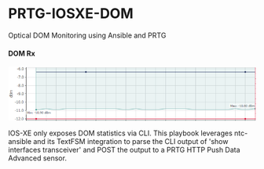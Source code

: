 # PRTG-IOSXE-DOM
Optical DOM Monitoring using Ansible and PRTG

#### DOM Rx  

![screenshot](https://github.com/lhaynes/PRTG-IOSXE-DOM/raw/master/screenshot.png)

IOS-XE only exposes DOM statistics via CLI. This playbook leverages ntc-ansible and its TextFSM integration to parse the CLI output of 'show interfaces transceiver' and POST the output to a PRTG HTTP Push Data Advanced sensor.
